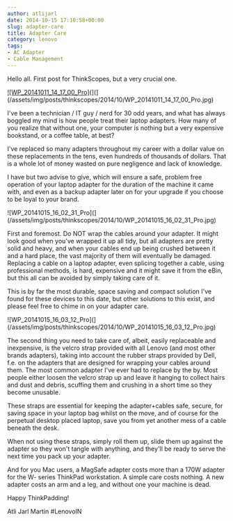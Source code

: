 ```yaml
---
author: atlijarl
date: 2014-10-15 17:10:58+00:00
slug: adapter-care
title: Adapter Care
category: lenovo
tags:
- AC Adapter
- Cable Management
---
```

Hello all. First post for ThinkScopes, but a very crucial one.

[![WP_20141011_14_17_00_Pro](](/assets/img/posts/thinkscopes/2014/10/WP_20141011_14_17_00_Pro.jpg)](](/assets/img/posts/thinkscopes/2014/10/WP_20141011_14_17_00_Pro.jpg)

I've been a technician / IT guy / nerd for 30 odd years, and what has always boggled my mind is how people treat their laptop adapters. How many of you realize that without one, your computer is nothing but a very expensive bookstand, or a coffee table, at best?

I've replaced so many adapters throughout my career with a dollar value on these replacements in the tens, even hundreds of thousands of dollars. That is a whole lot of money wasted on pure negligence and lack of knowledge.

I have but two advise to give, which will ensure a safe, problem free operation of your laptop adapter for the duration of the machine it came with, and even as a backup adapter later on for your upgrade if you choose to be loyal to your brand.

![WP_20141015_16_02_31_Pro](](/assets/img/posts/thinkscopes/2014/10/WP_20141015_16_02_31_Pro.jpg)

First and foremost. Do NOT wrap the cables around your adapter. It might look good when you've wrapped it up all tidy, but all adapters are pretty solid and heavy, and when your cables end up being crushed between it and a hard place, the vast majority of them will eventually be damaged. Replacing a cable on a laptop adapter, even splicing together a cable, using professional methods, is hard, expensive and it might save it from the eBin, but this all can be avoided by simply taking care of it.

This is by far the most durable, space saving and compact solution I've found for these devices to this date, but other solutions to this exist, and please feel free to chime in on your adapter care.

![WP_20141015_16_03_12_Pro](](/assets/img/posts/thinkscopes/2014/10/WP_20141015_16_03_12_Pro.jpg)

The second thing you need to take care of, albeit, easily replaceable and inexpensive, is the velcro strap provided with all Lenovo (and most other brands adapters), taking into account the rubber straps provided by Dell, f.e. on the adapters that are designed for wrapping your cables around them. The most common adapter I've ever had to replace by the by. Most people either loosen the velcro strap up and leave it hanging to collect hairs and dust and debris, scuffing them and crushing in a short time so they become unusable.

These straps are essential for keeping the adapter+cables safe, secure, for saving space in your laptop bag whilst on the move, and of course for the perpetual desktop placed laptop, save you from yet another mess of a cable beneath the desk.

When not using these straps, simply roll them up, slide them up against the adapter so they won't tangle with anything, and they'll be ready to serve the next time you pack up your adapter.

And for you Mac users, a MagSafe adapter costs more than a 170W adapter for the W- series ThinkPad workstation. A simple care costs nothing. A new adapter costs an arm and a leg, and without one your machine is dead.

Happy ThinkPadding!

Atli Jarl Martin #LenovoIN